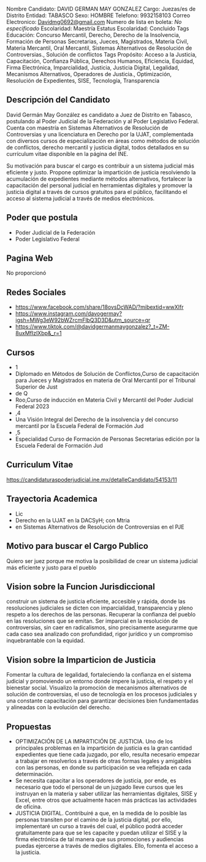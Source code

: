 Nombre Candidato: DAVID GERMAN MAY GONZALEZ
Cargo: Juezas/es de Distrito
Entidad: TABASCO
Sexo: HOMBRE
Telefono: 9932158103
Correo Electronico: Davidmg0692@gmail.com
Numero de lista en boleta: *No especificado*
Escolaridad: Maestría
Estatus Escolaridad: Concluido
Tags Educación: Concurso Mercantil, Derecho, Derecho de la Insolvencia, Formación de Personas Secretarias, Jueces, Magistrados, Materia Civil, Materia Mercantil, Oral Mercantil, Sistemas Alternativos de Resolución de Controversias., Solución de conflictos
Tags Propósito: Acceso a la Justicia, Capacitación, Confianza Pública, Derechos Humanos, Eficiencia, Equidad, Firma Electrónica, Imparcialidad, Justicia, Justicia Digital, Legalidad, Mecanismos Alternativos, Operadores de Justicia., Optimización, Resolución de Expedientes, SISE, Tecnología, Transparencia


## Descripción del Candidato 

David Germán May González es candidato a Juez de Distrito en Tabasco, postulando al Poder Judicial de la Federación y al Poder Legislativo Federal. Cuenta con maestría en Sistemas Alternativos de Resolución de Controversias y una licenciatura en Derecho por la UJAT, complementada con diversos cursos de especialización en áreas como métodos de solución de conflictos, derecho mercantil y justicia digital, todos detallados en su currículum vitae disponible en la página del INE.

Su motivación para buscar el cargo es contribuir a un sistema judicial más eficiente y justo. Propone optimizar la impartición de justicia resolviendo la acumulación de expedientes mediante métodos alternativos, fortalecer la capacitación del personal judicial en herramientas digitales y promover la justicia digital a través de cursos gratuitos para el público, facilitando el acceso al sistema judicial a través de medios electrónicos.


## Poder que postula

- Poder Judicial de la Federación
- Poder Legislativo Federal


## Pagina Web

No proporcionó


## Redes Sociales

- https://www.facebook.com/share/18ovsDcWAD/?mibextid=wwXIfr
- https://www.instagram.com/davogermay?igsh=MWg3eW92bWZrcmFlbQ3D3D&utm_source=qr
- https://www.tiktok.com/@davidgermanmaygonzalez?_t=ZM-8uxMfIzlXbp&_r=1


## Cursos

- 1
- Diplomado en Métodos de Solución de Conflictos,Curso de capacitación para Jueces y Magistrados en materia de Oral Mercantil por el Tribunal Superior de Just
- de Q
- Roo,Curso de inducción en Materia Civil y Mercantil del Poder Judicial Federal 2023
- ,4
- Una Visión Integral del Derecho de la insolvencia y del concurso mercantil por la Escuela Federal de Formación Jud
- ,5
- Especialidad Curso de Formación de Personas Secretarias edición  por la Escuela Federal de Formación Jud


## Curriculum Vitae

https://candidaturaspoderjudicial.ine.mx/detalleCandidato/54153/11


## Trayectoria Academica

- Lic
- Derecho en la UJAT en la DACSyH; con Mtria
- en Sistemas Alternativos de Resolución de Controversias en el PJE


## Motivo para buscar el Cargo Publico

Quiero ser juez porque me motiva la posibilidad de crear un sistema judicial más eficiente y justo para el pueblo


## Vision sobre la Funcion Jurisdiccional

construir un sistema de justicia eficiente, accesible y rápida, donde las resoluciones judiciales se dicten con imparcialidad, transparencia y pleno respeto a los derechos de las personas. Recuperar la confianza del pueblo en las resoluciones que se emitan. Ser imparcial en la resolución de controversias, sin caer en radicalismos, sino precisamente asegurarme que cada caso sea analizado con profundidad, rigor jurídico y un compromiso inquebrantable con la equidad.


## Vision sobre la Imparticion de Justicia

Fomentar la cultura de legalidad, fortaleciendo la confianza en el sistema judicial y promoviendo un entorno donde impere la justicia, el respeto y el bienestar social. Visualizo la promoción de mecanismos alternativos de solución de controversias, el uso de tecnología en los procesos judiciales y una constante capacitación para garantizar decisiones bien fundamentadas y alineadas con la evolución del derecho.


## Propuestas

- OPTIMIZACIÓN DE LA IMPARTICIÓN DE JUSTICIA. Uno de los principales problemas en la impartición de justicia es la gran cantidad expedientes que tiene cada juzgado, por ello, resulta necesario empezar a trabajar en resolverlos a través de otras formas legales y amigables con las personas, en donde su participación se vea reflejada en cada determinación.
- Se necesita capacitar a los operadores de justicia, por ende, es necesario que todo el personal de un juzgado lleve cursos que les instruyan en la materia y saber utilizar las herramientas digitales, SISE y Excel, entre otros que actualmente hacen más prácticas las actividades de oficina.
- JUSTICIA DIGITAL. Contribuiré a que, en la medida de lo posible las personas transiten por el camino de la justicia digital, por ello, implementaré un curso a través del cual, el público podrá acceder gratuitamente para que se les capacite y puedan utilizar el SISE y la firma electrónica de tal manera que sus promociones y audiencias puedas ejercerse a través de medios digitales. Ello, fomenta el acceso a la justicia.

